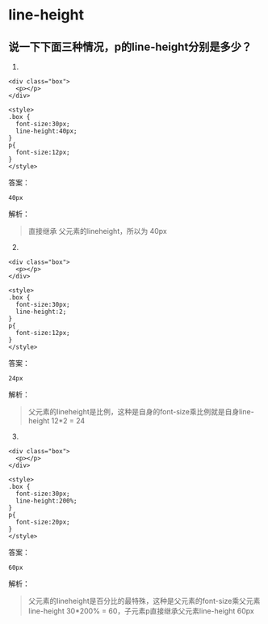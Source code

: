 # line-height


## 说一下下面三种情况，p的line-height分别是多少？

1.
```
<div class="box">
  <p></p>
</div>

<style>
.box {
  font-size:30px;
  line-height:40px;
}
p{
  font-size:12px;
}
</style>
```

答案：
```
40px
```
解析：
> 直接继承 父元素的lineheight，所以为 40px


2.
```
<div class="box">
  <p></p>
</div>

<style>
.box {
  font-size:30px;
  line-height:2;
}
p{
  font-size:12px;
}
</style>
```

答案：
```
24px
```
解析：
> 父元素的lineheight是比例，这种是自身的font-size乘比例就是自身line-height
12*2 = 24


3.
```
<div class="box">
  <p></p>
</div>

<style>
.box {
  font-size:30px;
  line-height:200%;
}
p{
  font-size:20px;
}
</style>
```

答案：
```
60px

```

解析：
> 父元素的lineheight是百分比的最特殊，这种是父元素的font-size乘父元素line-height
30*200% = 60，子元素p直接继承父元素line-height 60px
